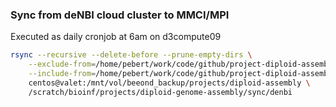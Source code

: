 ### Sync from deNBI cloud cluster to MMCI/MPI

Executed as daily cronjob at 6am on d3compute09

```bash
rsync --recursive --delete-before --prune-empty-dirs \
    --exclude-from=/home/pebert/work/code/github/project-diploid-assembly/environment/sync/exclude.txt \
    --include-from=/home/pebert/work/code/github/project-diploid-assembly/environment/sync/include.txt \
    centos@valet:/mnt/vol/beeond_backup/projects/diploid-assembly \
    /scratch/bioinf/projects/diploid-genome-assembly/sync/denbi
```
